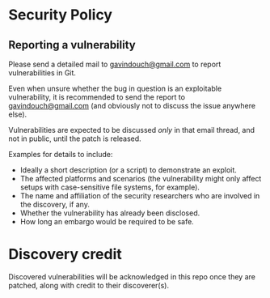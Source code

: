 # Security Policy

## Reporting a vulnerability
Please send a detailed mail to
[gavindouch@gmail.com](mailto:gavindouch@gmail.com) to report
vulnerabilities in Git.

Even when unsure whether the bug in question is an exploitable
vulnerability, it is recommended to send the report to
[gavindouch@gmail.com](mailto:gavindouch@gmail.com)
(and obviously not to discuss the issue anywhere else).

Vulnerabilities are expected to be discussed _only_ in that
email thread, and not in public, until the patch is released.

Examples for details to include:
- Ideally a short description (or a script) to demonstrate an
  exploit.
- The affected platforms and scenarios (the vulnerability might
  only affect setups with case-sensitive file systems, for
  example).
- The name and affiliation of the security researchers who are
  involved in the discovery, if any.
- Whether the vulnerability has already been disclosed.
- How long an embargo would be required to be safe.

# Discovery credit
Discovered vulnerabilities will be acknowledged in this repo
once they are patched, along with credit to their discoverer(s).